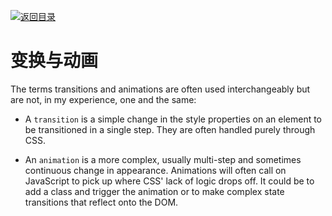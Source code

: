 [![返回目录](https://i.postimg.cc/50XLzC7C/image.png)](https://github.com/wx-chevalier/Web-Series)

# 变换与动画

The terms transitions and animations are often used interchangeably but are not, in my experience, one and the same:

- A `transition` is a simple change in the style properties on an element to be transitioned in a single step. They are often handled purely through CSS.

- An `animation` is a more complex, usually multi-step and sometimes continuous change in appearance. Animations will often call on JavaScript to pick up where CSS' lack of logic drops off. It could be to add a class and trigger the animation or to make complex state transitions that reflect onto the DOM.
